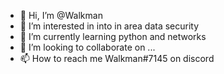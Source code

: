 - 👋 Hi, I’m @Walkman
- 👀 I’m interested in into in area data security
- 🌱 I’m currently learning python and networks
- 💞️ I’m looking to collaborate on ...
- 📫 How to reach me Walkman#7145 on discord

<!---
Gp-ctrl/Gp-ctrl is a ✨ special ✨ repository because its `README.md` (this file) appears on your GitHub profile.
You can click the Preview link to take a look at your changes.
--->

